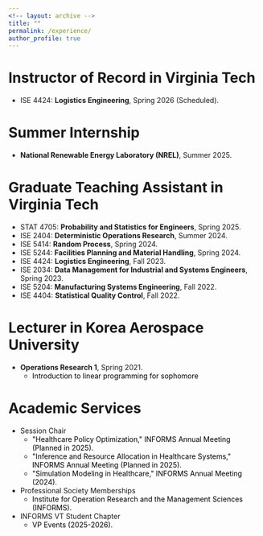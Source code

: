 ```yaml
---
<!-- layout: archive -->
title: ""
permalink: /experience/
author_profile: true
---
```

# Instructor of Record in Virginia Tech
* ISE 4424: **Logistics Engineering**, Spring 2026 (Scheduled).

# Summer Internship
* **National Renewable Energy Laboratory (NREL)**, Summer 2025.

# Graduate Teaching Assistant in Virginia Tech
* STAT 4705: **Probability and Statistics for Engineers**, Spring 2025.
* ISE 2404: **Deterministic Operations Research**, Summer 2024.
* ISE 5414: **Random Process**, Spring 2024.
* ISE 5244: **Facilities Planning and Material Handling**, Spring 2024.
* ISE 4424: **Logistics Engineering**, Fall 2023.
* ISE 2034: **Data Management for Industrial and Systems Engineers**, Spring 2023.
* ISE 5204: **Manufacturing Systems Engineering**, Fall 2022.
* ISE 4404: **Statistical Quality Control**, Fall 2022.

# Lecturer in Korea Aerospace University
* **Operations Research 1**, Spring 2021.
  * <span style="color: black"> Introduction to linear programming for sophomore  </span>

# Academic Services
* Session Chair
  * <span style="color: black"> "Healthcare Policy Optimization," INFORMS Annual Meeting (Planned in 2025).
  * <span style="color: black"> "Inference and Resource Allocation in Healthcare Systems," INFORMS Annual Meeting (Planned in 2025).
  * <span style="color: black"> "Simulation Modeling in Healthcare," INFORMS Annual Meeting (2024).
* Professional Society Memberships
  * <span style="color: black"> Institute for Operation Research and the Management Sciences (INFORMS).
* INFORMS VT Student Chapter
  * <span style="color: black"> VP Events (2025-2026).
